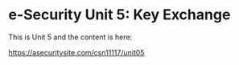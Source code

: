 # e-Security Unit 5: Key Exchange

This is Unit 5 and the content is here:

https://asecuritysite.com/csn11117/unit05



